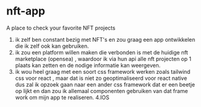 # nft-app
A place to check your favorite NFT projects 

1. ik zelf ben constant bezig met NFT's en zou graag een app ontwikkelen die ik zelf ook kan gebruiken.
2. ik zou een platform willen maken die verbonden is met de huidige nft marketplace (opensea) , waardoor ik via hun api alle nft projecten op 1 plaats kan zetten
en de nodige informatie kan weergeven.
3. ik wou heel graag met een soort css framework werken zoals tailwind css voor react , maar dat is niet zo geoptimaliseerd voor react native dus zal ik opzoek gaan naar een ander css framework dat er een beetje op lijkt en dan zou ik allemaal componenten gebruiken van dat frame work om mijn app te realiseren.
4.IOS
